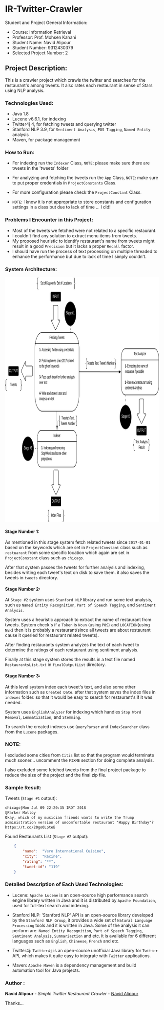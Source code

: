 # IR-Twitter-Crawler
Student and Project General Information:
  - Course: Information Retrieval
  - Professor: Prof. Mohsen Kahani
  - Student Name: Navid Alipour
  - Student Number: 9312430379
  - Selected Project Number: 2

## Project Description:
This is a crawler project which crawls the twitter and searches for the restaurant's among tweets.
It also rates each restaurant in sense of Stars using NLP analysis.

### Technologies Used:
  - Java 1.8
  - Lucene v6.6.1, for indexing
  - Twitter4j 4, for fetching tweets and querying twitter
  - Stanford NLP 3.9, for `Sentiment Analysis`, `POS Tagging`, `Named Entity` analysis
  - Maven, for package management

  
### How to Run:
  - For indexing run the `Indexer` Class, `NOTE`: please make sure there are tweets in the 'tweets' folder
  
  - For analyzing and fetching the tweets run the `App` Class, `NOTE`: make sure to put proper credentials in `ProjectConstants` Class.
  
  - For more configuration please check the `ProjectConstant` Class.
  
  - `NOTE`: I know it is not appropriate to store constants and configuration settings in a class but due to lack of time ... I did!
  
### Problems I Encounter in this Project:
  - Most of the tweets we fetched were not related to a specific restaurant.
  - I couldn't find any solution to extract menu items from tweets.
  - My proposed heuristic to identify restaurant's name from tweets might result in a good `Precision` but it lacks a proper `Recall` factor.
  - I should have run the process of text processing on multiple threaded to enhance the performance but due to lack of time I simply couldn't.
  
### System Architecture:
<img src="./reportFiles/systemDiagram.png" alt="system-Diagram"  width="" height="800">

#### Stage Number 1:
As mentioned in this stage system fetch related tweets since `2017-01-01` based on the keywords which are set in `ProjectConstant` class such as `restuarant` from some specific location which again are set in `ProjectConstant` class such as `chicago`. 

After that system passes the tweets for further analysis and indexing, besides writing each tweet's text on disk to save them. it also saves the tweets in `tweets` directory.
 
#### Stage Number 2:
At `Stage #2` system uses `Stanford NLP` library and run some text analysis, such as `Named Entity Recognition`, `Part of Speech Tagging`, and `Sentiment Analysis`.

System uses a heuristic approach to extract the name of restaurant from tweets. System check's if a `Token` is `Noun` (using `POS`) and `LOCATION`(using `NER`) then it is probably a restaurant(since all tweets are about restaurant cause it queried for restaurant related tweets).

After finding restaurants system analyzes the text of each tweet to determine the ratings of each restaurant using sentiment analysis.

Finally at this stage system stores the results in a text file named `RestaurantsList.txt` in `finalOutputList` directory.
 
#### Stage Number 3:
At this level system index each tweet's text, and also some other information such as `Created Date`. after that system saves the index files in `indexes` folder. so that it would be easy to search for restaurant's if it was needed.

System uses `EnglishAnalyzer` for indexing which handles `Stop Word Removal`, `Lemmatization`, and `Stemming`.

To search the created indexes use `QueryParser` and `IndexSearcher` class from the `Lucene` packages.

### NOTE:
I excluded some cities from `Citis` list so that the program would terminate much sooner... uncomment the `FIXME` section for doing complete analysis.


I also excluded some fetched tweets from the final project package to reduce the size of the project and the final zip file. 

### Sample Result:
Tweets (`Stage #1` output):
```
chicago|Mon Jul 09 22:20:35 IRDT 2018
@Parker Molloy
Okay, which of my musician friends wants to write the Trump administration version of uncomfortable restaurant "Happy Birthday"? https://t.co/20go0LpteB
```

Found Restaurants List (`Stage #2` output):

```json
    {
    	"name":  "Vero International Cuisine",
    	"city":  "Racine",
    	"rating": "**",
    	"tweet-id": "119"
    }
```

### Detailed Description of Each Used Technologies:
  - Lucene: `Apache Lucene` is an open-source high performance search engine library written in Java and it is distributed by `Apache Foundation`, used for full-text search and indexing.
  
  - Stanford NLP: 'Stanford NLP' API is an open-source library developed by the `Stanford NLP Group`, it provides a wide set of `Natural Language Processing` tools and it is written in Java.
   Some of the analysis it can perform are: `Named Entity Recognition`, `Part of Speech Tagging`, `Sentiment Analysis`, `Summariaztion` and etc.
   it is available for 6 different languages such as `English`, `Chineese`, `French` and etc.
   
  - Twitter4j: `Twitter4j` is an open-source unofficial Java library for `Twitter` API, which makes it quite easy to integrate with `Twitter` applications.
      
  - Maven: `Apache Maven` is a dependency management and build automation tool for Java projects.
        

### Author : 
 **Navid Alipour** - *Simple Twitter Restaurant Crawler* - [Navid Alipour](https://github.com/navid9675)

Thanks...